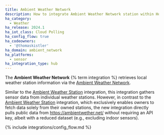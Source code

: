 ```yaml
---
title: Ambient Weather Network
description: How to integrate Ambient Weather Network station within Home Assistant.
ha_category:
  - Weather
ha_release: 2024.1
ha_iot_class: Cloud Polling
ha_config_flow: true
ha_codeowners:
  - '@thomaskistler'
ha_domain: ambient_network
ha_platforms:
  - sensor
ha_integration_type: hub
---
```


The **Ambient Weather Network** {% term integration %} retrieves local weather station information
via the [Ambient Weather Network](https://ambientweather.net).

Similar to the [Ambient Weather Station](https://www.home-assistant.io/integrations/ambient_station/)
integration, this integration gathers sensor data from individual weather stations.
However, in contrast to the [Ambient Weather Station](https://www.home-assistant.io/integrations/ambient_station/)
integration, which exclusively enables owners to fetch data solely from their owned stations, the new
integration directly pulls public data from <https://ambientwether.net/> without requiring an API key,
albeit with a reduced dataset (e.g., excluding indoor sensors).

{% include integrations/config_flow.md %}

